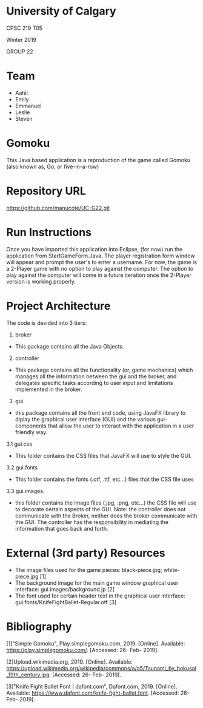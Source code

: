 # University of Calgary
 CPSC 219 T05
 
 Winter 2019
 
 GROUP 22
 
# Team
- Aahil
- Emily
- Emmanuel
- Leslie
- Steven

# Gomoku

This Java based application is a reproduction of the game called Gomoku (also known as, Go, or five-in-a-row)

# Repository URL
https://github.com/manucote/UC-G22.git

# Run Instructions

Once you have imported this application into Eclipse, (for now) run the application from StartGameForm.Java.
The player registration form window will appear and prompt the user's to enter a username. For now, the game is a 2-Player game with no option to play against the computer. The option to play against the computer will come in a future iteration once the 2-Player version is working properly.

# Project Architecture

The code is devided into 3 tiers:

1. broker
- This package contains all the Java Objects.

2. controller
- This package contains all the functionality (or, game mechanics) which manages all the information between the gui and the broker, and delegates specific tasks according to user input and limitations implemented in the broker.

3. gui
- this package contains all the front end code, using JavaFX library to diplay the graphical user interface (GUI) and the various gui-components that allow the user to interact with the application in a user friendly way.

3.1 gui.css
- This folder contains the CSS files that JavaFX will use to style the GUI.

3.2 gui.fonts
- This folder contains the fonts (.otf, .ttf, etc...) files that the CSS file uses

3.3 gui.images.
- this folder contains the image files (.jpg, .png, etc...) the CSS file will use to decorate certain aspects of the GUI.
Note: the controller does not communicate with the Broker, neither does the broker communicate with the GUI. The controller has the responsibility in mediating the information that goes back and forth.

# External (3rd party) Resources

- The image files used for the game pieces: black-piece.jpg; white-piece.jpg [1]
- The background image for the main game window graphical user interface: gui.images/background.jp [2]
- The font used for certain header text in the graphical user interface: gui.fonts/KnifeFightBallet-Regular.otf [3]

# Bibliography

[1]"Simple Gomoku", Play.simplegomoku.com, 2019. [Online]. Available: https://play.simplegomoku.com/. [Accessed: 26- Feb- 2019].

[2]Upload.wikimedia.org, 2019. [Online]. Available: https://upload.wikimedia.org/wikipedia/commons/a/a5/Tsunami_by_hokusai_19th_century.jpg. [Accessed: 26- Feb- 2019].

[3]"Knife Fight Ballet Font | dafont.com", Dafont.com, 2019. [Online]. Available: https://www.dafont.com/knife-fight-ballet.font. [Accessed: 26- Feb- 2019].
